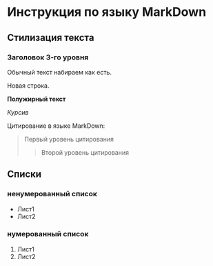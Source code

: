 # Инструкция по языку MarkDown

## Стилизация текста

### Заголовок 3-го уровня

Обычный текст набираем как есть.

Новая строка.

**Полужирный текст**

*Курсив*

Цитирование в языке MarkDown:
> Первый уровень цитирования
>> Второй уровень цитирования

## Списки
### ненумерованный список
* Лист1
* Лист2

### нумерованный список
1. Лист1
2. Лист2